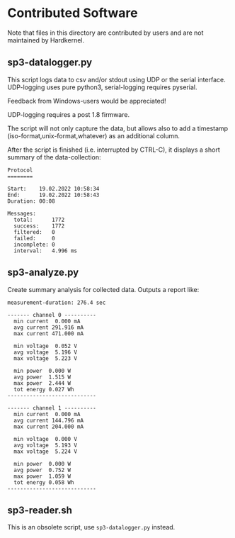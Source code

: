 Contributed Software
====================

Note that files in this directory are contributed by users and are not maintained
by Hardkernel.


sp3-datalogger.py
-----------------

This script logs data to csv and/or stdout using UDP or the serial interface.
UDP-logging uses pure python3, serial-logging requires pyserial.

Feedback from Windows-users would be appreciated!

UDP-logging requires a post 1.8 firmware.

The script will not only capture the data, but allows also to add a
timestamp (iso-format,unix-format,whatever) as an additional column.

After the script is finished (i.e. interrupted by CTRL-C), it displays a
short summary of the data-collection:

```
Protocol
========

Start:    19.02.2022 10:58:34
End:      19.02.2022 10:58:43
Duration: 00:08

Messages:
  total:      1772
  success:    1772
  filtered:   0
  failed:     0
  incomplete: 0
  interval:   4.996 ms
```


sp3-analyze.py
--------------

Create summary analysis for collected data. Outputs a report like:

```
measurement-duration: 276.4 sec

------- channel 0 ----------
  min current  0.000 mA
  avg current 291.916 mA
  max current 471.000 mA

  min voltage  0.052 V
  avg voltage  5.196 V
  max voltage  5.223 V

  min power  0.000 W
  avg power  1.515 W
  max power  2.444 W
  tot energy 0.027 Wh
----------------------------

------- channel 1 ----------
  min current  0.000 mA
  avg current 144.796 mA
  max current 204.000 mA

  min voltage  0.000 V
  avg voltage  5.193 V
  max voltage  5.224 V

  min power  0.000 W
  avg power  0.752 W
  max power  1.059 W
  tot energy 0.058 Wh
----------------------------
```


sp3-reader.sh
-------------

This is an obsolete script, use `sp3-datalogger.py` instead.
